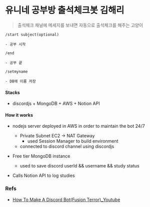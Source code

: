 # 유니네 공부방 출석체크봇 김해리

> 출석체크 채널에 메세지를 보내면 자동으로 출석체크를 해주는 고양이



```
/start subject(optional)

- 공부 시작

/end

- 공부 끝

/setmyname

- DB에 이름 저장
```

#### Stacks

- discordjs + MongoDB + AWS + Notion API

#### How it works

- nodejs server deployed in AWS in order to maintain the bot 24/7
  - Private Subnet EC2 -> NAT Gateway
    - used Session Manager to build environment
  - connected to discord channel using discordjs
- Free tier MongoDB instance
  - used to save discord userId && username && study status

- Calls Notion API to log studies

### Refs

- [How To Make A Discord Bot(Fusion Terror)_Youtube](https://www.youtube.com/playlist?list=PLv0io0WjFNn9LDsv1W4fOWygNFzY342Jm)
